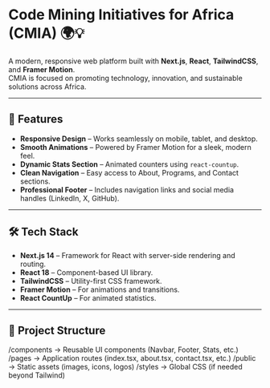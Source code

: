 # Code Mining Initiatives for Africa (CMIA) 🌍💡

A modern, responsive web platform built with **Next.js**, **React**, **TailwindCSS**, and **Framer Motion**.  
CMIA is focused on promoting technology, innovation, and sustainable solutions across Africa.  

---

## 🚀 Features
- **Responsive Design** – Works seamlessly on mobile, tablet, and desktop.  
- **Smooth Animations** – Powered by Framer Motion for a sleek, modern feel.  
- **Dynamic Stats Section** – Animated counters using `react-countup`.  
- **Clean Navigation** – Easy access to About, Programs, and Contact sections.  
- **Professional Footer** – Includes navigation links and social media handles (LinkedIn, X, GitHub).  

---

## 🛠️ Tech Stack
- **Next.js 14** – Framework for React with server-side rendering and routing.  
- **React 18** – Component-based UI library.  
- **TailwindCSS** – Utility-first CSS framework.  
- **Framer Motion** – For animations and transitions.  
- **React CountUp** – For animated statistics.  

---

## 📂 Project Structure

/components → Reusable UI components (Navbar, Footer, Stats, etc.)
/pages → Application routes (index.tsx, about.tsx, contact.tsx, etc.)
/public → Static assets (images, icons, logos)
/styles → Global CSS (if needed beyond Tailwind)
